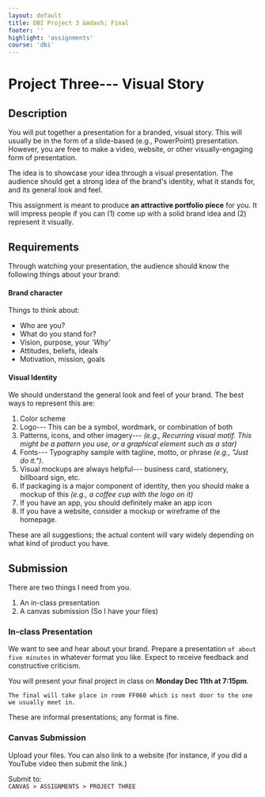 ```yaml
---
layout: default
title: DBI Project 3 &mdash; Final
footer: ''
highlight: 'assignments'
course: 'dbi'
---
```

# Project Three--- Visual Story
## Description
You will put together a presentation for a branded, visual story. This will usually be in the form of a slide-based (e.g., PowerPoint) presentation. However, you are free to make a video, website, or other visually-engaging form of presentation.

The idea is to showcase your idea through a visual presentation. The audience should get a strong idea of the brand's identity, what it stands for, and its general look and feel.

This assignment is meant to produce __an attractive portfolio piece__ for you. It will impress people if you can (1) come up with a solid brand idea and (2) represent it visually.

## Requirements
Through watching your presentation, the audience should know the following things about your brand:

#### Brand character
Things to think about:

 * Who are you?
 * What do you stand for?
 * Vision, purpose, your _'Why'_
 * Attitudes, beliefs, ideals
 * Motivation, mission, goals

#### Visual Identity
We should understand the general look and feel of your brand. The best ways to represent this are:

1. Color scheme
2. Logo--- This can be a symbol, wordmark, or combination of both
3. Patterns, icons, and other imagery--- _(e.g., Recurring visual motif. This might be a pattern you use, or a graphical element such as a star)_
4. Fonts--- Typography sample with tagline, motto, or phrase _(e.g., "Just do it.")_.
5. Visual mockups are always helpful--- business card, stationery, billboard sign, etc.
6. If packaging is a major component of identity, then you should make a mockup of this _(e.g., a coffee cup with the logo on it)_
7. If you have an app, you should definitely make an app icon
8. If you have a website, consider a mockup or wireframe of the homepage.

These are all suggestions; the actual content will vary widely depending on what kind of product you have.

## Submission
There are two things I need from you.

1. An in-class presentation
2. A canvas submission (So I have your files)


### In-class Presentation
We want to see and hear about your brand. Prepare a presentation `of about five minutes` in whatever format you like. Expect to receive feedback and constructive criticism.

You will present your final project in class on **Monday Dec 11th at 7:15pm**.

`The final will take place in room FF060 which is next door to the one we usually meet in.`

These are informal presentations; any format is fine.

### Canvas Submission
Upload your files. You can also link to a website (for instance, if you did a YouTube video then submit the link.)

Submit to:  
`CANVAS > ASSIGNMENTS > PROJECT THREE`
